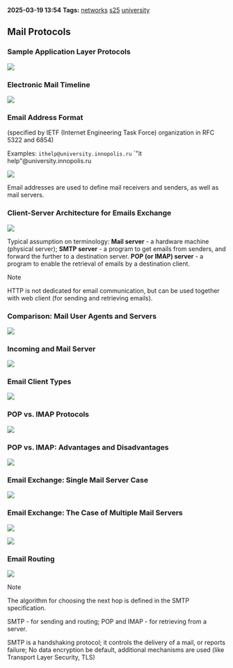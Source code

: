 **2025-03-19 13:54**
**Tags:** [networks](../2%20-%20tags/networks.md) [s25](../3%20-%20indexes/s25.md) [university](../3%20-%20indexes/university.md)

## Mail Protocols

### Sample Application Layer Protocols 

![](../attachments/Pasted%20image%2020250319135436.png)

### Electronic Mail Timeline

![](../attachments/Pasted%20image%2020250319135724.png)

### Email Address Format 
(specified by IETF (Internet Engineering Task Force) organization in RFC 5322 and 6854)

Examples:
`ithelp@university.innopolis.ru`
`"it help"@university.innopolis.ru

![](../attachments/Pasted%20image%2020250319140203.png)

Email addresses are used to define mail receivers and senders, as well as mail servers.

### Client-Server Architecture for Emails Exchange

![](../attachments/Pasted%20image%2020250319140645.png)

Typical assumption on terminology:
**Mail server** - a hardware machine (physical server);
**SMTP server** - a program to get emails from senders, and forward the further to a destination server.
**POP (or IMAP) server** - a program to enable the retrieval of emails by a destination client.

> [!NOTE] 
> HTTP is not dedicated for email communication, but can be used together with web client (for sending and retrieving emails).

### Comparison: Mail User Agents and Servers

![](../attachments/Pasted%20image%2020250319141353.png)

### Incoming and Mail Server

![](../attachments/Pasted%20image%2020250319141604.png)

### Email Client Types

![](../attachments/Pasted%20image%2020250319141716.png)

### POP vs. IMAP Protocols

![](../attachments/Pasted%20image%2020250319144405.png)

### POP vs. IMAP: Advantages and Disadvantages

![](../attachments/Pasted%20image%2020250319144516.png)

### Email Exchange: Single Mail Server Case

![](../attachments/Pasted%20image%2020250319144850.png)

### Email Exchange: The Case of Multiple Mail Servers

![](../attachments/Pasted%20image%2020250319144938.png)

![](../attachments/Pasted%20image%2020250319145020.png)

### Email Routing 

![](../attachments/Pasted%20image%2020250319145224.png)

> [!NOTE]
> The algorithm for choosing the next hop is defined in the SMTP specification.

SMTP - for sending and routing;
POP and IMAP - for retrieving from a server.

SMTP is a handshaking protocol; it controls the delivery of a mail, or reports failure; No data encryption be default, additional mechanisms are used (like Transport Layer Security, TLS)
